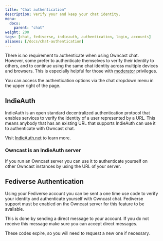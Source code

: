 ```yaml
---
title: "Chat authentication"
description: Verify your and keep your chat identity.
menu:
  docs:
    parent: "chat"
weight: 200
tags: [chat, fediverse, indieauth, authentication, login, accounts]
aliases: [/docs/chat-authentication]
---
```


There is no requirement to authenticate when using Owncast chat. However, some prefer
to authenticate themselves to verify their identity to others, and to continue using the same chat
identity across multiple devices and browsers. This is especially helpful for those with [moderator](/docs/moderation/)
privileges.

You can access the authentication options via the chat dropdown menu in the upper right of the page.

## IndieAuth

IndieAuth is an open standard decentralized authentication protocol that enables services to verify the identity of a user represented by a URL. This means anybody that has an existing URL that supports IndieAuth can use it to authenticate with Owncast chat.

Visit [IndieAuth.net](https://indieauth.net/) to learn more.

### Owncast is an IndieAuth server

If you run an Owncast server you can use it to authenticate yourself on other Owncast instances by using the URL of your server.

## Fediverse Authentication

Using your Fediverse account you can be sent a one time use code to verify your identity and authenticate
yourself with Owncast chat. Fediverse support must be enabled on the Owncast server for this feature to be available.

This is done by sending a direct message to your account. If you do not receive this message make sure you can accept
direct messages.

These codes expire, so you will need to request a new one if necessary.
